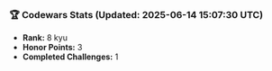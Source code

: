 ### 🏆 Codewars Stats (Updated: 2025-06-14 15:07:30 UTC)

- **Rank:** 8 kyu
- **Honor Points:** 3
- **Completed Challenges:** 1
